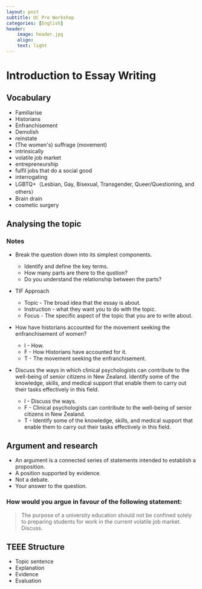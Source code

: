 ```yaml
---
layout: post
subtitle: UC Pre Workshop
categories: [English]
header:
    image: header.jpg
    align:
    text: light
---
```


# Introduction to Essay Writing

## Vocabulary

* Familiarise
* Historians
* Enfranchisement
* Demolish
* reinstate
* (The women's) suffrage (movement)
* intrinsically
* volatile job market
* entrepreneurship
* fulfil jobs that do a social good
* interrogating
* LGBTQ+（Lesbian, Gay, Bisexual, Transgender, Queer/Questioning, and others）
* Brain drain
* cosmetic surgery

## Analysing the topic

### Notes

* Break the question down into its simplest components.
  * Identify and define the key terms.
  * How many parts are there to the qustion?
  * Do you understand the relationship between the parts?

* TIF Approach
  * Topic - The broad idea that the essay is about.
  * Instruction - what they want you to do with the topic.
  * Focus - The specific aspect of the topic that you are to write about.

* How have historians accounted for the movement seeking the enfranchisement of women?
  * I - How.
  * F - How Historians have accounted for it.
  * T - The movement seeking the enfranchisement.
  
* Discuss the ways in which clinical psychologists can contribute to the well-being of senior citizens in New Zealand. Identify some of the knowledge, skills, and medical support that enable them to carry out their tasks effectively in this field.
  * I - Discuss the ways.
  * F - Clinical psychologists can contribute to the well-being of senior citizens in New Zealand.
  * T - Identify some of the knowledge, skills, and medical support that enable them to carry out their tasks effectively in this field.

## Argument and research

* An argument is a connected series of statements intended to establish a proposition.
* A position supported by evidence.
* Not  a debate.
* Your answer to the question.

### How would you argue in favour of the following statement:

> The purpose of a university education should not be confined solely to preparing students for work in the current volatile job market.
Discuss.

## TEEE Structure

* Topic sentence
* Explanation
* Evidence
* Evaluation
  